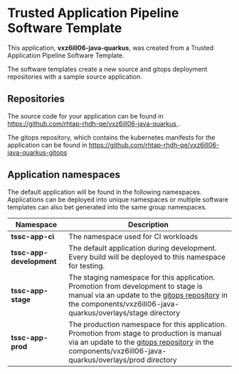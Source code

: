 # Trusted Application Pipeline Software Template

This application, **vxz6ill06-java-quarkus**, was created from a Trusted Application Pipeline Software Template.

The software templates create a new source and gitops deployment repositories with a sample source application. 

## Repositories

The source code for your application can be found in [https://github.com/rhtap-rhdh-qe/vxz6ill06-java-quarkus ](https://github.com/rhtap-rhdh-qe/vxz6ill06-java-quarkus ).
 
The gitops repository, which contains the kubernetes manifests for the application can be found in 
[https://github.com/rhtap-rhdh-qe/vxz6ill06-java-quarkus-gitops ](https://github.com/rhtap-rhdh-qe/vxz6ill06-java-quarkus-gitops ) 

## Application namespaces 

The default application will be found in the following namespaces. Applications can be deployed into unique namespaces or multiple software templates can also bet generated into the same group namespaces.  

|  Namespace   |  Description   |  
| -------- | -------- |
| **tssc-app-ci** | The namespace used for CI workloads |
| **tssc-app-development** | The default application during development. Every build will be deployed to this namespace for testing. |
| **tssc-app-stage** | The staging namespace for this application. Promotion from development to stage is manual via an update to the [gitops repository](https://github.com/rhtap-rhdh-qe/vxz6ill06-java-quarkus-gitops ) in the components/vxz6ill06-java-quarkus/overlays/stage directory |
| **tssc-app-prod** | The production namespace for this application. Promotion from stage to production is manual via an update to the [gitops repository](https://github.com/rhtap-rhdh-qe/vxz6ill06-java-quarkus-gitops ) in the components/vxz6ill06-java-quarkus/overlays/prod directory |